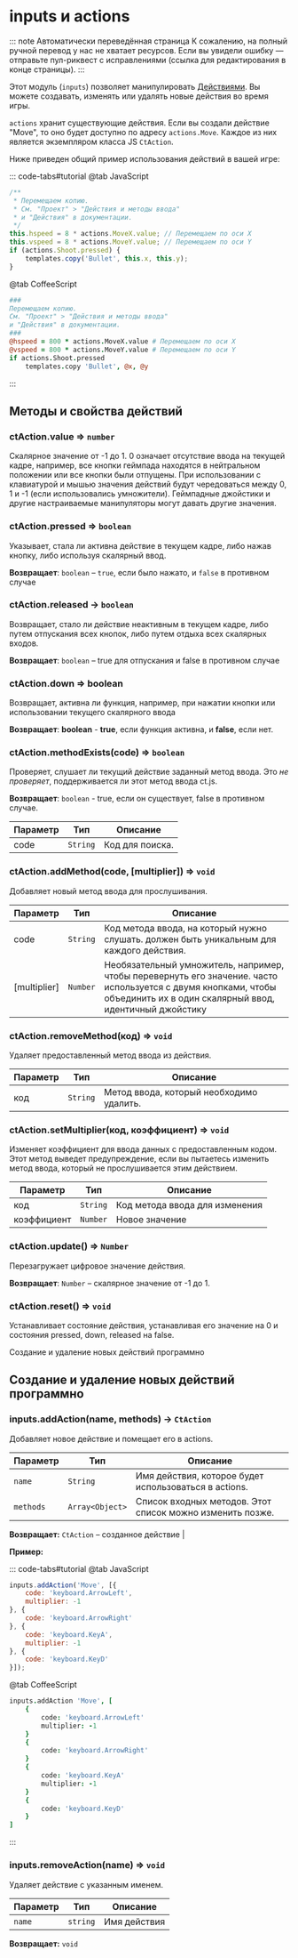 # inputs и actions

::: note Автоматически переведённая страница
К сожалению, на полный ручной перевод у нас не хватает ресурсов.
Если вы увидели ошибку — отправьте пул-риквест с исправлениями (ссылка для редактирования в конце страницы).
:::

Этот модуль (`inputs`) позволяет манипулировать [Действиями](/actions.html). Вы можете создавать, изменять или удалять новые действия во время игры.

`actions` хранит существующие действия. Если вы создали действие "Move", то оно будет доступно по адресу `actions.Move`. Каждое из них является экземпляром класса JS `CtAction`.

Ниже приведен общий пример использования действий в вашей игре:

::: code-tabs#tutorial
@tab JavaScript
```js
/**
 * Перемещаем копию.
 * См. "Проект" > "Действия и методы ввода"
 * и "Действия" в документации.
 */
this.hspeed = 8 * actions.MoveX.value; // Перемещаем по оси X
this.vspeed = 8 * actions.MoveY.value; // Перемещаем по оси Y
if (actions.Shoot.pressed) {
    templates.copy('Bullet', this.x, this.y);
}
```
@tab CoffeeScript
```coffee
###
Перемещаем копию.
См. "Проект" > "Действия и методы ввода"
и "Действия" в документации.
###
@hspeed = 800 * actions.MoveX.value # Перемещаем по оси X
@vspeed = 800 * actions.MoveY.value # Перемещаем по оси Y
if actions.Shoot.pressed
    templates.copy 'Bullet', @x, @y
```
:::

## Методы и свойства действий

### ctAction.value => <code>number</code>

Скалярное значение от -1 до 1. 0 означает отсутствие ввода на текущей кадре, например, все кнопки геймпада находятся в нейтральном положении или все кнопки были отпущены. При использовании с клавиатурой и мышью значения действий будут чередоваться между 0, 1 и -1 (если использовались умножители). Геймпадные джойстики и другие настраиваемые манипуляторы могут давать другие значения.

### ctAction.pressed => <code>boolean</code>
Указывает, стала ли активна действие в текущем кадре, либо нажав кнопку, либо используя скалярный ввод.

**Возвращает**: <code>boolean</code> – `true`, если было нажато, и `false` в противном случае

### ctAction.released -> <code>boolean</code>
Возвращает, стало ли действие неактивным в текущем кадре,
либо путем отпускания всех кнопок, либо путем отдыха всех скалярных входов.

**Возвращает**: <code>boolean</code> – true для отпускания и false в противном случае

### ctAction.down => **boolean**
Возвращает, активна ли функция, например, при нажатии кнопки или использовании текущего скалярного ввода

**Возвращает**: **boolean** - **true**, если функция активна, и **false**, если нет.

### ctAction.methodExists(code) ⇒ <code>boolean</code>
Проверяет, слушает ли текущий действие заданный метод ввода.
Это *не проверяет*, поддерживается ли этот метод ввода ct.js.

**Возвращает**: <code>boolean</code> - true, если он существует, false в противном случае.

| Параметр | Тип | Описание |
| --- | --- | --- |
| code | <code>String</code> | Код для поиска. |

### ctAction.addMethod(code, [multiplier]) ⇒ `void`
Добавляет новый метод ввода для прослушивания.

| Параметр | Тип | Описание |
| --- | --- | --- |
| code | `String` | Код метода ввода, на который нужно слушать. должен быть уникальным для каждого действия. |
| [multiplier] | `Number` | Необязательный умножитель, например, чтобы перевернуть его значение. часто используется с двумя кнопками, чтобы объединить их в один скалярный ввод, идентичный джойстику |

### ctAction.removeMethod(код) => `void`
Удаляет предоставленный метод ввода из действия.

| Параметр | Тип | Описание |
| --- | --- | --- |
| код | <code>String</code> | Метод ввода, который необходимо удалить. |

### ctAction.setMultiplier(код, коэффициент) => `void`
Изменяет коэффициент для ввода данных с предоставленным кодом.
Этот метод выведет предупреждение, если вы пытаетесь изменить метод ввода, который не прослушивается этим действием.

| Параметр | Тип | Описание |
| --- | --- | --- |
| код | <code>String</code> | Код метода ввода для изменения |
| коэффициент | <code>Number</code> | Новое значение |

### ctAction.update() => <code>Number</code>
Перезагружает цифровое значение действия.

**Возвращает**: <code>Number</code> – скалярное значение от -1 до 1.

### ctAction.reset() => <code>void</code>
Устанавливает состояние действия, устанавливая его значение на 0 и состояния pressed, down, released на false.

Создание и удаление новых действий программно

## Создание и удаление новых действий программно


### inputs.addAction(name, methods) -> <code>CtAction</code>

Добавляет новое действие и помещает его в actions.

| Параметр | Тип | Описание |
| --- | --- | --- |
| `name` | `String` | Имя действия, которое будет использоваться в actions. |
| `methods` | `Array<Object>` | Список входных методов. Этот список можно изменить позже. |

**Возвращает:** `CtAction` – созданное действие |

**Пример:**

::: code-tabs#tutorial
@tab JavaScript
```js
inputs.addAction('Move', [{
    code: 'keyboard.ArrowLeft',
    multiplier: -1
}, {
    code: 'keyboard.ArrowRight'
}, {
    code: 'keyboard.KeyA',
    multiplier: -1
}, {
    code: 'keyboard.KeyD'
}]);
```
@tab CoffeeScript
```coffee
inputs.addAction 'Move', [
    {
        code: 'keyboard.ArrowLeft'
        multiplier: -1
    }
    {
        code: 'keyboard.ArrowRight'
    }
    {
        code: 'keyboard.KeyA'
        multiplier: -1
    }
    {
        code: 'keyboard.KeyD'
    }
]
```
:::

### inputs.removeAction(name) => <code>void</code>

Удаляет действие с указанным именем.

| Параметр | Тип | Описание |
| --- | --- | --- |
| `name` | `string` | Имя действия |

**Возвращает:** `void`

